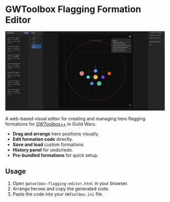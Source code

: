 # GWToolbox Flagging Formation Editor

![Screenshot](screenshot.png)

A web-based visual editor for creating and managing hero flagging formations for [GWToolbox++](https://www.gwtoolbox.com/) in Guild Wars.

- **Drag and arrange** hero positions visually.
- **Edit formation code** directly.
- **Save and load** custom formations.
- **History panel** for undo/redo.
- **Pre-bundled formations** for quick setup.

## Usage

1. Open `gwtoolbox-flagging-editor.html` in your browser.
2. Arrange heroes and copy the generated code.
3. Paste the code into your `GWToolbox.ini` file.
